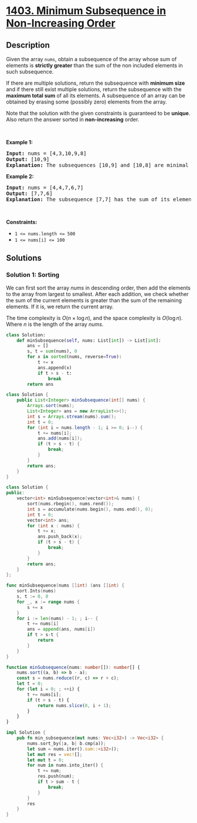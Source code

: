 # [1403. Minimum Subsequence in Non-Increasing Order](https://leetcode.com/problems/minimum-subsequence-in-non-increasing-order)


## Description

<p>Given the array <code>nums</code>, obtain a subsequence of the array whose sum of elements is <strong>strictly greater</strong> than the sum of the non&nbsp;included elements in such subsequence.&nbsp;</p>

<p>If there are multiple solutions, return the subsequence with <strong>minimum size</strong> and if there still exist multiple solutions, return the subsequence with the <strong>maximum total sum</strong> of all its elements. A subsequence of an array can be obtained by erasing some (possibly zero) elements from the array.&nbsp;</p>

<p>Note that the solution with the given constraints is guaranteed to be&nbsp;<strong>unique</strong>. Also return the answer sorted in <strong>non-increasing</strong> order.</p>

<p>&nbsp;</p>
<p><strong class="example">Example 1:</strong></p>

<pre>
<strong>Input:</strong> nums = [4,3,10,9,8]
<strong>Output:</strong> [10,9] 
<strong>Explanation:</strong> The subsequences [10,9] and [10,8] are minimal such that the sum of their elements is strictly greater than the sum of elements not included. However, the subsequence [10,9] has the maximum total sum of its elements.&nbsp;
</pre>

<p><strong class="example">Example 2:</strong></p>

<pre>
<strong>Input:</strong> nums = [4,4,7,6,7]
<strong>Output:</strong> [7,7,6] 
<strong>Explanation:</strong> The subsequence [7,7] has the sum of its elements equal to 14 which is not strictly greater than the sum of elements not included (14 = 4 + 4 + 6). Therefore, the subsequence [7,6,7] is the minimal satisfying the conditions. Note the subsequence has to be returned in non-decreasing order.  
</pre>

<p>&nbsp;</p>
<p><strong>Constraints:</strong></p>

<ul>
	<li><code>1 &lt;= nums.length &lt;= 500</code></li>
	<li><code>1 &lt;= nums[i] &lt;= 100</code></li>
</ul>

## Solutions

### Solution 1: Sorting

We can first sort the array $nums$ in descending order, then add the elements to the array from largest to smallest. After each addition, we check whether the sum of the current elements is greater than the sum of the remaining elements. If it is, we return the current array.

The time complexity is $O(n \times \log n)$, and the space complexity is $O(\log n)$. Where $n$ is the length of the array $nums$.

<!-- tabs:start -->

```python
class Solution:
    def minSubsequence(self, nums: List[int]) -> List[int]:
        ans = []
        s, t = sum(nums), 0
        for x in sorted(nums, reverse=True):
            t += x
            ans.append(x)
            if t > s - t:
                break
        return ans
```

```java
class Solution {
    public List<Integer> minSubsequence(int[] nums) {
        Arrays.sort(nums);
        List<Integer> ans = new ArrayList<>();
        int s = Arrays.stream(nums).sum();
        int t = 0;
        for (int i = nums.length - 1; i >= 0; i--) {
            t += nums[i];
            ans.add(nums[i]);
            if (t > s - t) {
                break;
            }
        }
        return ans;
    }
}
```

```cpp
class Solution {
public:
    vector<int> minSubsequence(vector<int>& nums) {
        sort(nums.rbegin(), nums.rend());
        int s = accumulate(nums.begin(), nums.end(), 0);
        int t = 0;
        vector<int> ans;
        for (int x : nums) {
            t += x;
            ans.push_back(x);
            if (t > s - t) {
                break;
            }
        }
        return ans;
    }
};
```

```go
func minSubsequence(nums []int) (ans []int) {
	sort.Ints(nums)
	s, t := 0, 0
	for _, x := range nums {
		s += x
	}
	for i := len(nums) - 1; ; i-- {
		t += nums[i]
		ans = append(ans, nums[i])
		if t > s-t {
			return
		}
	}
}
```

```ts
function minSubsequence(nums: number[]): number[] {
    nums.sort((a, b) => b - a);
    const s = nums.reduce((r, c) => r + c);
    let t = 0;
    for (let i = 0; ; ++i) {
        t += nums[i];
        if (t > s - t) {
            return nums.slice(0, i + 1);
        }
    }
}
```

```rust
impl Solution {
    pub fn min_subsequence(mut nums: Vec<i32>) -> Vec<i32> {
        nums.sort_by(|a, b| b.cmp(a));
        let sum = nums.iter().sum::<i32>();
        let mut res = vec![];
        let mut t = 0;
        for num in nums.into_iter() {
            t += num;
            res.push(num);
            if t > sum - t {
                break;
            }
        }
        res
    }
}
```

<!-- tabs:end -->

<!-- end -->
